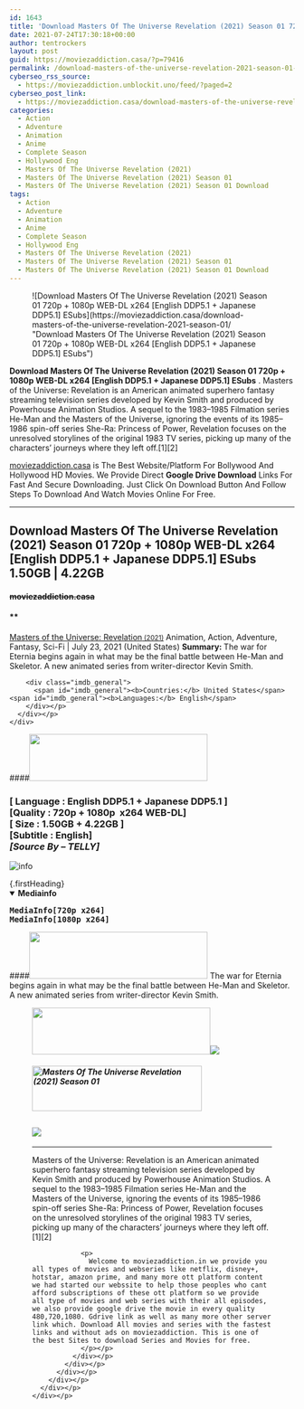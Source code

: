 ```yaml
---
id: 1643
title: 'Download Masters Of The Universe Revelation (2021) Season 01 720p + 1080p WEB-DL x264 [English DDP5.1 + Japanese DDP5.1] ESubs'
date: 2021-07-24T17:30:18+00:00
author: tentrockers
layout: post
guid: https://moviezaddiction.casa/?p=79416
permalink: /download-masters-of-the-universe-revelation-2021-season-01-720p-1080p-web-dl-x264-english-ddp5-1-japanese-ddp5-1-esubs/
cyberseo_rss_source:
  - https://moviezaddiction.unblockit.uno/feed/?paged=2
cyberseo_post_link:
  - https://moviezaddiction.casa/download-masters-of-the-universe-revelation-2021-season-01/
categories:
  - Action
  - Adventure
  - Animation
  - Anime
  - Complete Season
  - Hollywood Eng
  - Masters Of The Universe Revelation (2021)
  - Masters Of The Universe Revelation (2021) Season 01
  - Masters Of The Universe Revelation (2021) Season 01 Download
tags:
  - Action
  - Adventure
  - Animation
  - Anime
  - Complete Season
  - Hollywood Eng
  - Masters Of The Universe Revelation (2021)
  - Masters Of The Universe Revelation (2021) Season 01
  - Masters Of The Universe Revelation (2021) Season 01 Download
---
```

<figure class="entry-thumbnail">![Download Masters Of The Universe Revelation (2021) Season 01 720p + 1080p WEB-DL x264 [English DDP5.1 + Japanese DDP5.1] ESubs](https://moviezaddiction.casa/download-masters-of-the-universe-revelation-2021-season-01/ "Download Masters Of The Universe Revelation (2021) Season 01 720p + 1080p WEB-DL x264 [English DDP5.1 + Japanese DDP5.1] ESubs") </figure> 

**Download Masters Of The Universe Revelation (2021) Season 01 720p + 1080p WEB-DL x264 [English DDP5.1 + Japanese DDP5.1] ESubs** . Masters of the Universe: Revelation is an American animated superhero fantasy streaming television series developed by Kevin Smith and produced by Powerhouse Animation Studios. A sequel to the 1983–1985 Filmation series He-Man and the Masters of the Universe, ignoring the events of its 1985–1986 spin-off series She-Ra: Princess of Power, Revelation focuses on the unresolved storylines of the original 1983 TV series, picking up many of the characters’ journeys where they left off.\[1\]\[2\]<sup id="cite_ref-S3Premiere_5-0" class="reference"></sup>

[moviezaddiction.casa](https://moviezaddiction.casa) is The Best Website/Platform For Bollywood And Hollywood HD Movies. We Provide Direct **Google Drive Download** Links For Fast And Secure Downloading. Just Click On Download Button And Follow Steps To Download And Watch Movies Online For Free.

* * *

## <span><strong>Download Masters Of The Universe Revelation (2021) Season 01 720p + 1080p WEB-DL x264 [English DDP5.1 + Japanese DDP5.1] ESubs</strong> 1.50GB | 4.22GB</span>

#### <span>~~moviezaddiction.casa~~</span>

#### **</p> 

<div class="imdb_container">
  <div>
    <div class="imdb_dark">
      <div class="imdb_right">
        <span id="movie_title"><a href="https://www.imdb.com/title/tt10826054" target="_blank" rel="noopener">Masters of the Universe: Revelation<small> (2021)</small></a></span> <span id="genres">Animation, Action, Adventure, Fantasy, Sci-Fi | July 23, 2021 (United States)</span> <span id="summary"><b>Summary: </b>The war for Eternia begins again in what may be the final battle between He-Man and Skeletor. A new animated series from writer-director Kevin Smith.</span> </p> 
        
        <div class="imdb_general">
          <span id="imdb_general"><b>Countries:</b> United States</span><span id="imdb_general"><b>Languages:</b> English</span>
        </div></p>
      </div></p>
    </div>
  </div>
</div>

</b></h4> 

####<img loading="lazy" class="aligncenter" src="https:///moviezaddiction.casa/wp-content/uploads/2018/02/Media-Info.png?zoom=0.8099999785423279&resize=315%2C83&ssl=1" srcset="https://moviezaddiction.casa//wp-content/uploads/2018/02/Media-Info.png?zoom=0.8999999761581421&resize=315%2C83&ssl=1" width="315" height="83" /> 

### <span><span><strong>[ Language : English DDP5.1 + Japanese DDP5.1</strong>&nbsp;]</span><br /><span>[Quality : 720p + 1080p&nbsp; x264 WEB-DL]</span><br /><span>[ Size : 1.50GB + 4.22GB ]</span><br /><span>[Subtitle : English]</span></span><span><em><br />[Source By – TELLY]<br /></em></span>  
<img src="https://i.imgur.com/AusysgD.png" alt="info" usemap="#workmap" /> </p> 

<map name="workmap">
  <area alt="imdb" coords="0,0,80,40" shape="rect" href="https://www.imdb.com/title/tt10826054/" target="_blank" />
  
  <area alt="youtube" coords="100,0,180,40" shape="rect" href="https://www.youtube.com/watch?v=iXdEeRBh9Zk" target="_blank" />
</map> {.firstHeading}

<div class="container">
  <details open="open"> <summary><span><b class="impact">Mediainfo</b></span></summary> 
  
  <pre><span><strong><span class="bbc_color">MediaInfo[720p x264]
MediaInfo[1080p x264]
</span></strong></span></pre></details>
</div>

####<img loading="lazy" class="aligncenter" src="https://moviezaddiction.casa//wp-content/uploads/2018/02/Plot.jpeg?zoom=0.8099999785423279&resize=315%2C83&ssl=1" srcset="https://moviezaddiction.casa//wp-content/uploads/2018/02/Plot.jpeg?zoom=0.8999999761581421&resize=315%2C83&ssl=1" width="315" height="83" /> <span>The war for Eternia begins again in what may be the final battle between He-Man and Skeletor. A new animated series from writer-director Kevin Smith.</span>

<div class="wp-block-image">
  <figure class="aligncenter is-resized"><img loading="lazy" class="aligncenter" src="https://i1.wp.com/moviezaddiction.casa/wp-content/uploads/2018/02/Screenshots-Button.png?zoom=0.8099999785423279&resize=315%2C83&ssl=1" srcset="https://moviezaddiction.casa//wp-content/uploads/2018/02/Screenshots-Button.png?zoom=0.8999999761581421&resize=315%2C83&ssl=1" width="315" height="83" /><img class="aligncenter" src="https://1.bp.blogspot.com/-r5etRHaSOsA/YPxMHt0iHDI/AAAAAAAAAfQ/cb8fP7tRgpEgI2A9zQnzppz82saKkQohgCLcBGAsYHQ/s16000/Masters%2BOf%2BThe%2BUniverse%2BRevelation%2B%25282021%2529%2BS01E01%2B%255BThe%2BPower%2BOf%2BGrayskull%255D%2B1080p%2BWEB-DL%2Bx264%2B%255BEnglish%2BDDP5.1%2B%252B%2BJapanese%2BDDP5.1%255D%2BESubs%2B%255BWww.MoviezAddiction.Casa%255D.mkv.jpg" /> </p> 
  
  <h4 class="summary_text">
    <em><img loading="lazy" class="aligncenter" src="https://i2.wp.com/moviezaddiction.casa/wp-content/uploads/2018/02/Download-Button-1.png?zoom=0.8099999785423279&resize=300%2C80&ssl=1" srcset="https://i2.wp.com/moviezaddiction.casa/wp-content/uploads/2018/02/Download-Button-1.png?zoom=0.8999999761581421&resize=300%2C80&ssl=1" alt="Masters Of The Universe Revelation (2021) Season 01" width="300" height="80" /></em>
  </h4>
  
  <h2>
    <img class="aligncenter" src="https://i.imgur.com/Ds7bb.gif" />
  </h2>
  
  <hr />
  
  <div class="mod" data-md="50" data-hveid="250" data-ved="0ahUKEwi-7dnvqo7WAhXLsFQKHTILBKEQkCkI-gEoAzAn">
    <div class="_cgc kno-fb-ctx" data-hveid="251" data-ved="0ahUKEwi-7dnvqo7WAhXLsFQKHTILBKEQziAI-wEoADAn">
      <div class="r-iH9cFH0n0MiE">
        <div class="mod" data-md="50" data-hveid="228" data-ved="0ahUKEwjniJq86tTWAhULK48KHU9mChkQkCkI5AEoBDAh">
          <div class="_cgc kno-fb-ctx" data-hveid="229" data-ved="0ahUKEwjniJq86tTWAhULK48KHU9mChkQziAI5QEoADAh">
            <div class="r-iwKCMzMr_HBQ">
              <div class="overviewContainer ng-star-inserted">
                <p>
                  Masters of the Universe: Revelation is an American animated superhero fantasy streaming television series developed by Kevin Smith and produced by Powerhouse Animation Studios. A sequel to the 1983–1985 Filmation series He-Man and the Masters of the Universe, ignoring the events of its 1985–1986 spin-off series She-Ra: Princess of Power, Revelation focuses on the unresolved storylines of the original 1983 TV series, picking up many of the characters’ journeys where they left off.[1][2]
                </p>
                
                <p>
                  Welcome to moviezaddiction.in we provide you all types of movies and webseries like netflix, disney+, hotstar, amazon prime, and many more ott platform content we had started our webssite to help those peoples who cant afford subscriptions of these ott platform so we provide all type of movies and web series with their all episodes, we also provide google drive the movie in every quality 480,720,1080. Gdrive link as well as many more other server link which. Download All movies and series with the fastest links and without ads on moviezaddiction. This is one of the best Sites to download Series and Movies for free.
                </p></p>
              </div></p>
            </div></p>
          </div></p>
        </div></p>
      </div></p>
    </div></p>
  </div></figure>
</div>